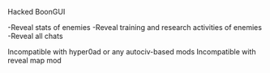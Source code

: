 Hacked BoonGUI

-Reveal stats of enemies
-Reveal training and research activities of enemies
-Reveal all chats

Incompatible with hyper0ad or any autociv-based mods
Incompatible with reveal map mod
